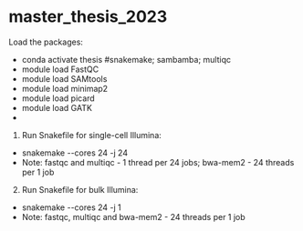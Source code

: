 # master_thesis_2023
Load the packages:
- conda activate thesis #snakemake; sambamba; multiqc
- module load FastQC
- module load SAMtools
- module load minimap2
- module load picard
- module load GATK
- 
1. Run Snakefile for single-cell Illumina:
- snakemake --cores 24 -j 24
- Note: fastqc and multiqc - 1 thread per 24 jobs; bwa-mem2 - 24 threads per 1 job

2. Run Snakefile for bulk Illumina:
- snakemake --cores 24 -j 1
- Note: fastqc, multiqc and bwa-mem2 - 24 threads per 1 job

